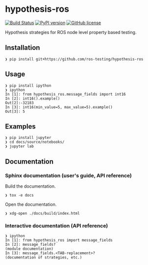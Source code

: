# hypothesis-ros

[![Build Status](https://travis-ci.org/ros-testing/hypothesis-ros.svg?branch=master)](https://travis-ci.org/ros-testing/hypothesis-ros)
[![PyPI version](https://badge.fury.io/py/hypothesis-ros.svg)](https://badge.fury.io/py/hypothesis-ros)
[![GitHub license](https://img.shields.io/github/license/fkromer/hypothesis-ros.svg)](https://github.com/fkromer/hypothesis-ros/blob/master/LICENSE)

Hypothesis strategies for ROS node level property based testing.

## Installation

    ❯ pip install git+https://github.com/ros-testing/hypothesis-ros

## Usage

    ❯ pip install ipython
    ❯ ipython
    In [1]: from hypothesis_ros.message_fields import int16
    In [2]: int16().example()
    Out[2]:-32183
    In [3]: int16(min_value=5, max_value=5).example()
    Out[3]: 5

## Examples

    ❯ pip install jupyter
    ❯ cd docs/source/notebooks/
    ❯ jupyter lab

## Documentation

### Sphinx documentation (user's guide, API reference)

Build the documentation.

    ❯ tox -e docs

Open the documentation.

    ❯ xdg-open ./docs/build/index.html

### Interactive documentation (API reference)

    ❯ ipython
    In [1]: from hypothesis_ros import message_fields
    In [2]: message_fields?
    (module documentation)
    In [3]: message_fields.<TAB-replacement>?
    (documentation of strategies, etc.)
